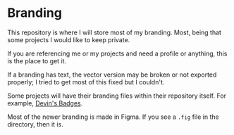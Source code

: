 # Branding
This repository is where I will store most of my branding. Most, being that some projects I would like to keep private.

If you are referencing me or my projects and need a profile or anything, this is the place to get it.

If a branding has text, the vector version may be broken or not exported properly; I tried to get most of this fixed but I couldn't.

Some projects will have their branding files within their repository itself. For example, [Devin's Badges](https://intergrav.github.io/devins-badges/).

Most of the newer branding is made in Figma. If you see a `.fig` file in the directory, then it is.

